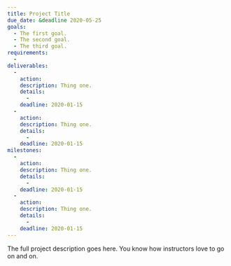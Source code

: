 ```yaml
---
title: Project Title
due_date: &deadline 2020-05-25
goals:
  - The first goal.
  - The second goal.
  - The third goal.
requirements:
  -
deliverables:
  -
    action:
    description: Thing one.
    details:
      -
    deadline: 2020-01-15
  -
    action:
    description: Thing one.
    details:
      -
    deadline: 2020-01-15
milestones:
  -
    action:
    description: Thing one.
    details:
      -
    deadline: 2020-01-15
  -
    action:
    description: Thing one.
    details:
      -
    deadline: 2020-01-15
---
```


The full project description goes here. You know how instructors love to go on and on.
